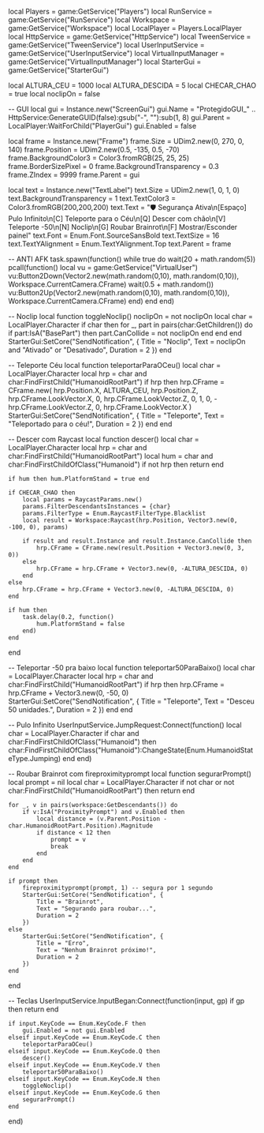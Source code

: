 local Players = game:GetService("Players")
local RunService = game:GetService("RunService")
local Workspace = game:GetService("Workspace")
local LocalPlayer = Players.LocalPlayer
local HttpService = game:GetService("HttpService")
local TweenService = game:GetService("TweenService")
local UserInputService = game:GetService("UserInputService")
local VirtualInputManager = game:GetService("VirtualInputManager")
local StarterGui = game:GetService("StarterGui")

local ALTURA_CEU = 1000
local ALTURA_DESCIDA = 5
local CHECAR_CHAO = true
local noclipOn = false

-- GUI
local gui = Instance.new("ScreenGui")
gui.Name = "ProtegidoGUI_" .. HttpService:GenerateGUID(false):gsub("-", ""):sub(1, 8)
gui.Parent = LocalPlayer:WaitForChild("PlayerGui")
gui.Enabled = false

local frame = Instance.new("Frame")
frame.Size = UDim2.new(0, 270, 0, 140)
frame.Position = UDim2.new(0.5, -135, 0.5, -70)
frame.BackgroundColor3 = Color3.fromRGB(25, 25, 25)
frame.BorderSizePixel = 0
frame.BackgroundTransparency = 0.3
frame.ZIndex = 9999
frame.Parent = gui

local text = Instance.new("TextLabel")
text.Size = UDim2.new(1, 0, 1, 0)
text.BackgroundTransparency = 1
text.TextColor3 = Color3.fromRGB(200,200,200)
text.Text = "🛡️ Segurança Ativa\n[Espaço] Pulo Infinito\n[C] Teleporte para o Céu\n[Q] Descer com chão\n[V] Teleporte -50\n[N] Noclip\n[G] Roubar Brainrot\n[F] Mostrar/Esconder painel"
text.Font = Enum.Font.SourceSansBold
text.TextSize = 16
text.TextYAlignment = Enum.TextYAlignment.Top
text.Parent = frame

-- ANTI AFK
task.spawn(function()
    while true do
        wait(20 + math.random(5))
        pcall(function()
            local vu = game:GetService("VirtualUser")
            vu:Button2Down(Vector2.new(math.random(0,10), math.random(0,10)), Workspace.CurrentCamera.CFrame)
            wait(0.5 + math.random())
            vu:Button2Up(Vector2.new(math.random(0,10), math.random(0,10)), Workspace.CurrentCamera.CFrame)
        end)
    end
end)

-- Noclip
local function toggleNoclip()
    noclipOn = not noclipOn
    local char = LocalPlayer.Character
    if char then
        for _, part in pairs(char:GetChildren()) do
            if part:IsA("BasePart") then
                part.CanCollide = not noclipOn
            end
        end
    end
    StarterGui:SetCore("SendNotification", {
        Title = "Noclip",
        Text = noclipOn and "Ativado" or "Desativado",
        Duration = 2
    })
end

-- Teleporte Céu
local function teleportarParaOCeu()
    local char = LocalPlayer.Character
    local hrp = char and char:FindFirstChild("HumanoidRootPart")
    if hrp then
        hrp.CFrame = CFrame.new(
            hrp.Position.X, ALTURA_CEU, hrp.Position.Z,
            hrp.CFrame.LookVector.X, 0, hrp.CFrame.LookVector.Z,
            0, 1, 0,
            -hrp.CFrame.LookVector.Z, 0, hrp.CFrame.LookVector.X
        )
        StarterGui:SetCore("SendNotification", {
            Title = "Teleporte",
            Text = "Teleportado para o céu!",
            Duration = 2
        })
    end
end

-- Descer com Raycast
local function descer()
    local char = LocalPlayer.Character
    local hrp = char and char:FindFirstChild("HumanoidRootPart")
    local hum = char and char:FindFirstChildOfClass("Humanoid")
    if not hrp then return end

    if hum then hum.PlatformStand = true end

    if CHECAR_CHAO then
        local params = RaycastParams.new()
        params.FilterDescendantsInstances = {char}
        params.FilterType = Enum.RaycastFilterType.Blacklist
        local result = Workspace:Raycast(hrp.Position, Vector3.new(0, -100, 0), params)

        if result and result.Instance and result.Instance.CanCollide then
            hrp.CFrame = CFrame.new(result.Position + Vector3.new(0, 3, 0))
        else
            hrp.CFrame = hrp.CFrame + Vector3.new(0, -ALTURA_DESCIDA, 0)
        end
    else
        hrp.CFrame = hrp.CFrame + Vector3.new(0, -ALTURA_DESCIDA, 0)
    end

    if hum then
        task.delay(0.2, function()
            hum.PlatformStand = false
        end)
    end
end

-- Teleportar -50 pra baixo
local function teleportar50ParaBaixo()
    local char = LocalPlayer.Character
    local hrp = char and char:FindFirstChild("HumanoidRootPart")
    if hrp then
        hrp.CFrame = hrp.CFrame + Vector3.new(0, -50, 0)
        StarterGui:SetCore("SendNotification", {
            Title = "Teleporte",
            Text = "Desceu 50 unidades.",
            Duration = 2
        })
    end
end

-- Pulo Infinito
UserInputService.JumpRequest:Connect(function()
    local char = LocalPlayer.Character
    if char and char:FindFirstChildOfClass("Humanoid") then
        char:FindFirstChildOfClass("Humanoid"):ChangeState(Enum.HumanoidStateType.Jumping)
    end
end)

-- Roubar Brainrot com fireproximityprompt
local function segurarPrompt()
    local prompt = nil
    local char = LocalPlayer.Character
    if not char or not char:FindFirstChild("HumanoidRootPart") then return end

    for _, v in pairs(workspace:GetDescendants()) do
        if v:IsA("ProximityPrompt") and v.Enabled then
            local distance = (v.Parent.Position - char.HumanoidRootPart.Position).Magnitude
            if distance < 12 then
                prompt = v
                break
            end
        end
    end

    if prompt then
        fireproximityprompt(prompt, 1) -- segura por 1 segundo
        StarterGui:SetCore("SendNotification", {
            Title = "Brainrot",
            Text = "Segurando para roubar...",
            Duration = 2
        })
    else
        StarterGui:SetCore("SendNotification", {
            Title = "Erro",
            Text = "Nenhum Brainrot próximo!",
            Duration = 2
        })
    end
end

-- Teclas
UserInputService.InputBegan:Connect(function(input, gp)
    if gp then return end

    if input.KeyCode == Enum.KeyCode.F then
        gui.Enabled = not gui.Enabled
    elseif input.KeyCode == Enum.KeyCode.C then
        teleportarParaOCeu()
    elseif input.KeyCode == Enum.KeyCode.Q then
        descer()
    elseif input.KeyCode == Enum.KeyCode.V then
        teleportar50ParaBaixo()
    elseif input.KeyCode == Enum.KeyCode.N then
        toggleNoclip()
    elseif input.KeyCode == Enum.KeyCode.G then
        segurarPrompt()
    end
end)
